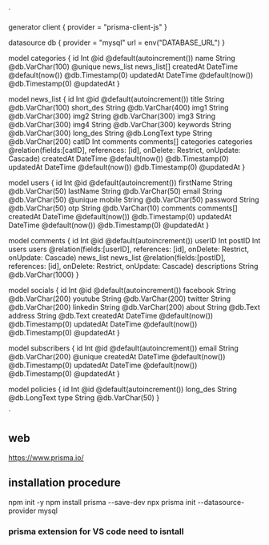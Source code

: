 `

generator client {
  provider = "prisma-client-js"
}

datasource db {
  provider = "mysql"
  url      = env("DATABASE_URL")
}


model categories {
  id          Int     @id @default(autoincrement())
  name        String  @db.VarChar(100) @unique
  news_list   news_list[]
  createdAt   DateTime @default(now()) @db.Timestamp(0)
  updatedAt   DateTime @default(now()) @db.Timestamp(0) @updatedAt
}



model news_list {
  id          Int     @id @default(autoincrement())
  title       String  @db.VarChar(100)
  short_des   String  @db.VarChar(400)
  img1        String  @db.VarChar(300) 
  img2        String  @db.VarChar(300) 
  img3        String  @db.VarChar(300) 
  img4        String  @db.VarChar(300) 
  keywords    String  @db.VarChar(300)
  long_des    String  @db.LongText
  type        String  @db.VarChar(200)
  catID       Int
  comments    comments[]
  categories  categories @relation(fields:[catID], references: [id], onDelete: Restrict, onUpdate: Cascade)
  createdAt   DateTime @default(now()) @db.Timestamp(0)
  updatedAt   DateTime @default(now()) @db.Timestamp(0) @updatedAt
}



model users {
  id          Int     @id @default(autoincrement())
  firstName   String  @db.VarChar(50)
  lastName    String  @db.VarChar(50)
  email       String  @db.VarChar(50) @unique
  mobile      String  @db.VarChar(50)
  password    String  @db.VarChar(50)
  otp         String  @db.VarChar(10)
  comments    comments[]
  createdAt   DateTime @default(now()) @db.Timestamp(0)
  updatedAt   DateTime @default(now()) @db.Timestamp(0) @updatedAt
}

model comments {
  id            Int       @id @default(autoincrement())
  userID        Int
  postID        Int
  users         users     @relation(fields:[userID], references: [id], onDelete: Restrict, onUpdate: Cascade)
  news_list     news_list @relation(fields:[postID], references: [id], onDelete: Restrict, onUpdate: Cascade)
  descriptions  String    @db.VarChar(1000)
}


model socials {
  id          Int     @id @default(autoincrement())
  facebook    String  @db.VarChar(200)
  youtube     String  @db.VarChar(200)
  twitter     String  @db.VarChar(200)
  linkedin    String  @db.VarChar(200)
  about       String  @db.Text
  address     String  @db.Text
  createdAt   DateTime @default(now()) @db.Timestamp(0)
  updatedAt   DateTime @default(now()) @db.Timestamp(0) @updatedAt
}


model subscribers {
  id          Int       @id @default(autoincrement())
  email       String    @db.VarChar(200) @unique
  createdAt   DateTime  @default(now()) @db.Timestamp(0)
  updatedAt   DateTime  @default(now()) @db.Timestamp(0) @updatedAt
}


model policies {
  id          Int       @id @default(autoincrement())
  long_des    String    @db.LongText
  type        String    @db.VarChar(50)
}


`

## web
https://www.prisma.io/

## installation procedure
npm init -y
npm install prisma --save-dev
npx prisma init --datasource-provider mysql

### prisma extension for VS code need to isntall